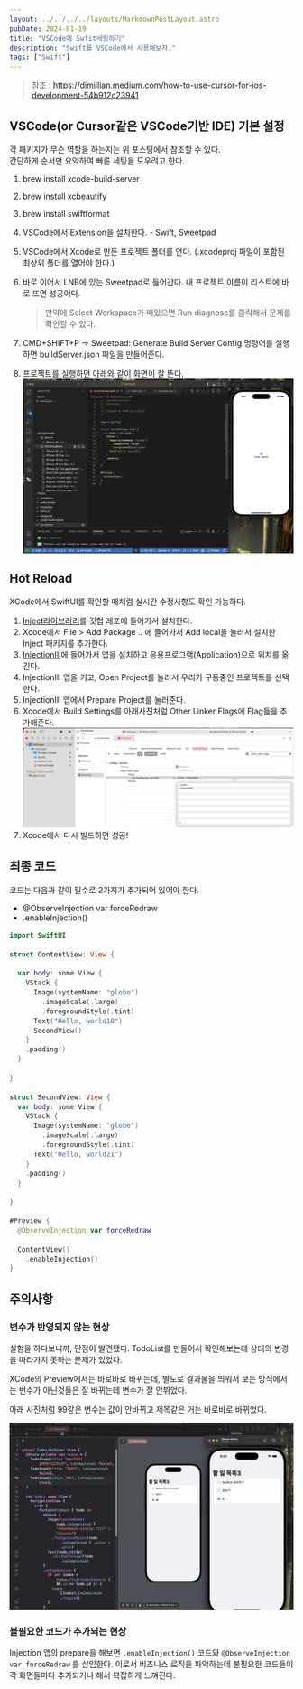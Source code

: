 ```yaml
---
layout: ../../../../layouts/MarkdownPostLayout.astro
pubDate: 2024-01-19
title: "VSCode에 Swfit세팅하기"
description: "Swift를 VSCode에서 사용해보자."
tags: ["Swift"]
---
```


> 참조 : https://dimillian.medium.com/how-to-use-cursor-for-ios-development-54b912c23941

## VSCode(or Cursor같은 VSCode기반 IDE) 기본 설정

각 패키지가 무슨 역할을 하는지는 위 포스팅에서 참조할 수 있다.  
간단하게 순서만 요약하여 빠른 세팅을 도우려고 한다.

1. brew install xcode-build-server
2. brew install xcbeautify
3. brew install swiftformat
4. VSCode에서 Extension을 설치한다. - Swift, Sweetpad
5. VSCode에서 Xcode로 만든 프로젝트 폴더를 연다. (.xcodeproj 파일이 포함된 최상위 폴더를 열어야 한다.)
6. 바로 이어서 LNB에 있는 Sweetpad로 들어간다. 내 프로젝트 이름이 리스트에 바로 뜨면 성공이다.

   > 만약에 Select Workspace가 떠있으면 Run diagnose를 클릭해서 문제를 확인할 수 있다.

7. CMD+SHIFT+P -> Sweetpad: Generate Build Server Config 명령어를 실행하면 buildServer.json 파일을 만들어준다.
8. 프로젝트를 실행하면 아래와 같이 화면이 잘 뜬다.
   ![](../images/2025-01-19-17-47-09.png)

## Hot Reload

XCode에서 SwiftUI를 확인할 때처럼 실시간 수정사항도 확인 가능하다.

1. [Inject라이브러리](https://github.com/krzysztofzablocki/Inject)를 깃헙 레포에 들어가서 설치한다.
2. Xcode에서 File > Add Package .. 에 들어가서 Add local을 눌러서 설치한 Inject 패키지를 추가한다.
3. [InjectionIII](https://github.com/johnno1962/InjectionIII/releases)에 들어가서 앱을 설치하고 응용프로그램(Application)으로 위치를 옮긴다.
4. InjectionIII 앱을 키고, Open Project를 눌러서 우리가 구동중인 프로젝트를 선택한다.
5. InjectionIII 앱에서 Prepare Project를 눌러준다.
6. Xcode에서 Build Settings를 아래사진처럼 Other Linker Flags에 Flag들을 추가해준다.
   ![](../images/2025-01-19-17-52-21.png)
7. Xcode에서 다시 빌드하면 성공!

## 최종 코드

코드는 다음과 같이 필수로 2가지가 추가되어 있어야 한다.

- @ObserveInjection var forceRedraw
- .enableInjection()

```swift
import SwiftUI

struct ContentView: View {

  var body: some View {
    VStack {
      Image(systemName: "globe")
        .imageScale(.large)
        .foregroundStyle(.tint)
      Text("Hello, world10")
      SecondView()
    }
    .padding()
  }

}

struct SecondView: View {
  var body: some View {
    VStack {
      Image(systemName: "globe")
        .imageScale(.large)
        .foregroundStyle(.tint)
      Text("Hello, world21")
    }
    .padding()
  }

}

#Preview {
  @ObserveInjection var forceRedraw

  ContentView()
    .enableInjection()
}
```

## 주의사항

### 변수가 반영되지 않는 현상

실험을 하다보니까, 단점이 발견됐다.
TodoList를 만들어서 확인해보는데 상태의 변경을 따라가지 못하는 문제가 있었다.

XCode의 Preview에서는 바로바로 바뀌는데, 별도로 결과물을 띄워서 보는 방식에서는 변수가 아닌것들은 잘 바뀌는데 변수가 잘 안뷔었다.

아래 사진처럼 99같은 변수는 값이 안바뀌고 제목같은 거는 바로바로 바뀌었다.

![](../images/2025-01-19-20-20-41.png)

### 불필요한 코드가 추가되는 현상

Injection 앱의 prepare을 해보면 `.enableInjection()` 코드와 `@ObserveInjection var forceRedraw` 를 삽입한다. 이로서 비즈니스 로직을 파악하는데 불필요한 코드들이 각 화면들마다 추가되거나 해서 복잡하게 느껴진다.
